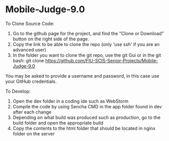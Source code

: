 # Mobile-Judge-9.0

To Clone Source Code:
1. Go to the github page for the project, and find the "Clone or Download" button on the right side of the page.
2. Copy the link to be able to clone the repo (only 'use ssh' if you are an advanced user)
3. In the folder you want to clone the git repo, use the git Gui or in the git bash:
  git clone https://github.com/FIU-SCIS-Senior-Projects/Mobile-Judge-9.0
  
You may be asked to provide a username and password, in this case use your GitHub credentials.

 
To Develop:
1. Open the dev folder in a coding ide such as WebStorm
2. Compile the code by using Sencha CMD in the app folder found in dev after each change
3. Depending on what build was produced such as production, go to the build folder and open the appropriate build
4. Copy the contents to the html folder that should be located in nginx folder on the server


